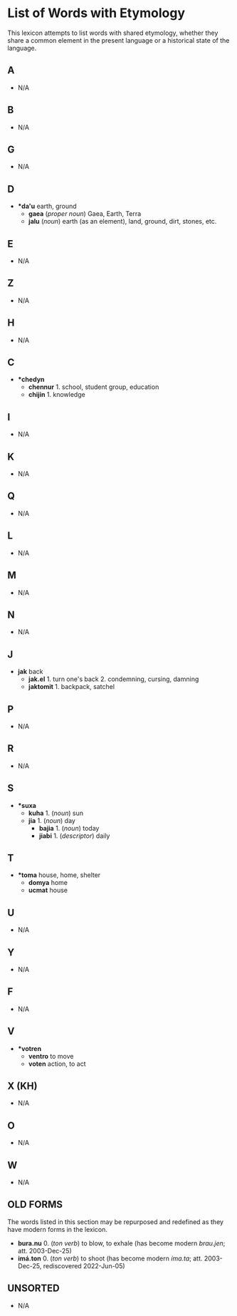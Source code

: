 # List of Words with Etymology

This lexicon attempts to list words with shared etymology, whether they share a common element in the present language or a historical state of the language.

## A

+ N/A

## B

+ N/A

## G

+ N/A

## D

+ **\*da'u** earth, ground
  + **gaea** (_proper noun_) Gaea, Earth, Terra
  + **jalu** (_noun_) earth (as an element), land, ground, dirt, stones, etc.

## E

+ N/A

## Z

+ N/A

## H

+ N/A

## C

+ **\*chedyn**
  + **chennur** 1. school, student group, education
  + **chijin** 1. knowledge

## I

+ N/A

## K

+ N/A

## Q

+ N/A

## L

+ N/A

## M

+ N/A

## N

+ N/A

## J

+ **jak** back
  + **jak.el** 1. turn one's back 2. condemning, cursing, damning
  + **jaktomit** 1. backpack, satchel

## P

+ N/A

## R

+ N/A

## S

+ **\*suxa**
  + **kuha** 1. (_noun_) sun
  + **jia** 1. (_noun_) day
    + **bajia** 1. (_noun_) today
    + **jiabi** 1. (_descriptor_) daily

## T

+ **\*toma** house, home, shelter
  + **domya** home
  + **ucmat** house

## U

+ N/A

## Y

+ N/A

## F

+ N/A

## V

+ **\*votren**
  + **ventro** to move
  + **voten** action, to act

## X (KH)

+ N/A

## O

+ N/A

## W

+ N/A

## OLD FORMS

The words listed in this section may be repurposed and redefined as they have modern forms in the lexicon.

+ **bura.nu** 0. (_ton verb_) to blow, to exhale (has become modern _brau.jen_; att. 2003-Dec-25)
+ **imá.ton** 0. (_ton verb_) to shoot (has become modern _íma.ta_; att. 2003-Dec-25, rediscovered 2022-Jun-05)

## UNSORTED

+ N/A
